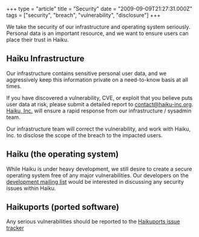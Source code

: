 +++
type = "article"
title = "Security"
date = "2009-09-09T21:27:31.000Z"
tags = ["security", "breach", "vulnerability", "disclosure"]
+++

We take the security of our infrastructure and operating system seriously.
Personal data is an important resource, and we want to ensure users can place their trust in Haiku.

## Haiku Infrastructure

Our infrastructure contains sensitive personal user data, and we aggressively keep this information private on a need-to-know basis at all times.

If you have discovered a vulnerability, CVE, or exploit that you believe puts user data at risk, please submit a detailed report to contact@haiku-inc.org. [Haiku, Inc.](http://haiku-inc.org) will ensure a rapid response from our infrastructure / sysadmin team.

Our infrastructure team will correct the vulnerability, and work with Haiku, Inc. to disclose the scope of the breach to the impacted users.

## Haiku (the operating system)

While Haiku is under heavy development, we still desire to create a secure operating system free of any major vulnerabilities. Our developers on the [development mailing list](/community/ml)  would be interested in discussing any security issues within Haiku.

## Haikuports (ported software)

Any serious vulnerabilities should be reported to the [Haikuports issue tracker](https://github.com/haikuports/haikuports/issues)
